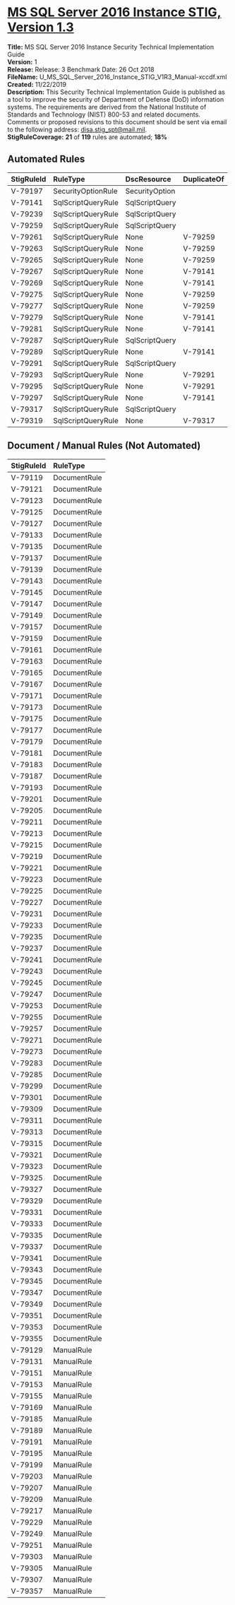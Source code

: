 # [MS SQL Server 2016 Instance STIG, Version 1.3](https://github.com/Microsoft/PowerStig/wiki/SqlServer-2016-Instance-1.3)

**Title:** MS SQL Server 2016 Instance Security Technical Implementation Guide  
**Version:** 1  
**Release:** Release: 3 Benchmark Date: 26 Oct 2018  
**FileName:** U_MS_SQL_Server_2016_Instance_STIG_V1R3_Manual-xccdf.xml  
**Created:** 11/22/2019  
**Description:** This Security Technical Implementation Guide is published as a tool to improve the security of Department of Defense (DoD) information systems. The requirements are derived from the National Institute of Standards and Technology (NIST) 800-53 and related documents. Comments or proposed revisions to this document should be sent via email to the following address: disa.stig_spt@mail.mil.  
**StigRuleCoverage:** **21** of **119** rules are automated; **18%**  

## Automated Rules

| StigRuleId | RuleType | DscResource | DuplicateOf |
| :---- | :---- | :---- | :---- |
| V-79197 | SecurityOptionRule | SecurityOption |  |
| V-79141 | SqlScriptQueryRule | SqlScriptQuery |  |
| V-79239 | SqlScriptQueryRule | SqlScriptQuery |  |
| V-79259 | SqlScriptQueryRule | SqlScriptQuery |  |
| V-79261 | SqlScriptQueryRule | None | V-79259 |
| V-79263 | SqlScriptQueryRule | None | V-79259 |
| V-79265 | SqlScriptQueryRule | None | V-79259 |
| V-79267 | SqlScriptQueryRule | None | V-79141 |
| V-79269 | SqlScriptQueryRule | None | V-79141 |
| V-79275 | SqlScriptQueryRule | None | V-79259 |
| V-79277 | SqlScriptQueryRule | None | V-79259 |
| V-79279 | SqlScriptQueryRule | None | V-79141 |
| V-79281 | SqlScriptQueryRule | None | V-79141 |
| V-79287 | SqlScriptQueryRule | SqlScriptQuery |  |
| V-79289 | SqlScriptQueryRule | None | V-79141 |
| V-79291 | SqlScriptQueryRule | SqlScriptQuery |  |
| V-79293 | SqlScriptQueryRule | None | V-79291 |
| V-79295 | SqlScriptQueryRule | None | V-79291 |
| V-79297 | SqlScriptQueryRule | None | V-79141 |
| V-79317 | SqlScriptQueryRule | SqlScriptQuery |  |
| V-79319 | SqlScriptQueryRule | None | V-79317 |

## Document / Manual Rules (Not Automated)

| StigRuleId | RuleType |
| :---- | :---- |
| V-79119 | DocumentRule |
| V-79121 | DocumentRule |
| V-79123 | DocumentRule |
| V-79125 | DocumentRule |
| V-79127 | DocumentRule |
| V-79133 | DocumentRule |
| V-79135 | DocumentRule |
| V-79137 | DocumentRule |
| V-79139 | DocumentRule |
| V-79143 | DocumentRule |
| V-79145 | DocumentRule |
| V-79147 | DocumentRule |
| V-79149 | DocumentRule |
| V-79157 | DocumentRule |
| V-79159 | DocumentRule |
| V-79161 | DocumentRule |
| V-79163 | DocumentRule |
| V-79165 | DocumentRule |
| V-79167 | DocumentRule |
| V-79171 | DocumentRule |
| V-79173 | DocumentRule |
| V-79175 | DocumentRule |
| V-79177 | DocumentRule |
| V-79179 | DocumentRule |
| V-79181 | DocumentRule |
| V-79183 | DocumentRule |
| V-79187 | DocumentRule |
| V-79193 | DocumentRule |
| V-79201 | DocumentRule |
| V-79205 | DocumentRule |
| V-79211 | DocumentRule |
| V-79213 | DocumentRule |
| V-79215 | DocumentRule |
| V-79219 | DocumentRule |
| V-79221 | DocumentRule |
| V-79223 | DocumentRule |
| V-79225 | DocumentRule |
| V-79227 | DocumentRule |
| V-79231 | DocumentRule |
| V-79233 | DocumentRule |
| V-79235 | DocumentRule |
| V-79237 | DocumentRule |
| V-79241 | DocumentRule |
| V-79243 | DocumentRule |
| V-79245 | DocumentRule |
| V-79247 | DocumentRule |
| V-79253 | DocumentRule |
| V-79255 | DocumentRule |
| V-79257 | DocumentRule |
| V-79271 | DocumentRule |
| V-79273 | DocumentRule |
| V-79283 | DocumentRule |
| V-79285 | DocumentRule |
| V-79299 | DocumentRule |
| V-79301 | DocumentRule |
| V-79309 | DocumentRule |
| V-79311 | DocumentRule |
| V-79313 | DocumentRule |
| V-79315 | DocumentRule |
| V-79321 | DocumentRule |
| V-79323 | DocumentRule |
| V-79325 | DocumentRule |
| V-79327 | DocumentRule |
| V-79329 | DocumentRule |
| V-79331 | DocumentRule |
| V-79333 | DocumentRule |
| V-79335 | DocumentRule |
| V-79337 | DocumentRule |
| V-79341 | DocumentRule |
| V-79343 | DocumentRule |
| V-79345 | DocumentRule |
| V-79347 | DocumentRule |
| V-79349 | DocumentRule |
| V-79351 | DocumentRule |
| V-79353 | DocumentRule |
| V-79355 | DocumentRule |
| V-79129 | ManualRule |
| V-79131 | ManualRule |
| V-79151 | ManualRule |
| V-79153 | ManualRule |
| V-79155 | ManualRule |
| V-79169 | ManualRule |
| V-79185 | ManualRule |
| V-79189 | ManualRule |
| V-79191 | ManualRule |
| V-79195 | ManualRule |
| V-79199 | ManualRule |
| V-79203 | ManualRule |
| V-79207 | ManualRule |
| V-79209 | ManualRule |
| V-79217 | ManualRule |
| V-79229 | ManualRule |
| V-79249 | ManualRule |
| V-79251 | ManualRule |
| V-79303 | ManualRule |
| V-79305 | ManualRule |
| V-79307 | ManualRule |
| V-79357 | ManualRule |
